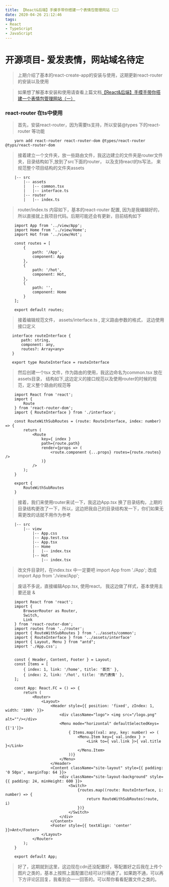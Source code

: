```yaml
---
title: 【React&后端】手摸手带你搭建一个表情包管理网站（二）
date: 2020-04-26 21:12:46
tags:
- React
- TypeScript
- JavaScript
---
```


# 开源项目- 爱发表情，网站域名待定

> 上期介绍了基本的react-create-app的安装与使用，这期更新react-router的安装以及使用

> 如果想了解基本安装和使用请查看上篇文档[【React&后端】手摸手带你搭建一个表情包管理网站（一）](https://lixhu.github.io/2020/04/23/react-ts-1/)

### react-router 在ts中使用
> 首先，安装react-router，因为需要ts支持，所以安装@types 下的react-router 等功能

```
    yarn add react-router react-router-dom @types/react-router @typs/react-router-dom
```

> 接着建立一个文件夹，放一些路由文件，我这边建立的文件夹是router文件夹，目录结构如下,放到了src下面的router，
> 以及支持react的ts写法， 来规范整个项目结构的文件夹assets

```
    |-- src
        |-- assets
        |   |-- common.tsx
        |   |-- interface.ts
        |-- router
        |   |-- index.ts
```

> router/index.ts 内容如下，基本的react-router 配置, 因为是我编辑好的，所以直接就上我项目代码。后期可能还会有更新，目前结构如下

```
    import App from '../view/App';
    import Home from '../view/Home';
    import Hot from '../view/Hot';
    
    const routes = [
        {
            path: '/App',
            component: App
        },
        {
            path: '/hot',
            component: Hot,
        },
        {
            path: '',
            component: Home
        }
    ];
    
    export default routes;
```

> 接着编辑规范文件， assets/interface.ts , 定义路由参数的格式， 这边使用接口定义
```
   interface routeInterface {
       path: string,
       component: any,
       routes?: Array<any>
   }
   
   export type RouteInterface = routeInterface
```
> 然后创建一个tsx 文件，作为路由的使用，我这边命名为common.tsx 放在assets目录， 结构如下,这边定义的接口规范以及使用router的时候的规范，定义整个路由的规范等
```
    import React from 'react';
    import {
        Route
    } from 'react-router-dom';
    import { RouteInterface } from './interface';
    
    const RouteWithSubRoutes = (route: RouteInterface, index: number) => {
        return (
            <Route
                key={ index }
                path={route.path}
                render={props => (
                    <route.component {...props} routes={route.routes} />
                )}
            />
        );
    }
    
    export {
        RouteWithSubRoutes
    }
```
> 接着，我们来使用router来试一下，我这边App.tsx 换了目录结构，上期的目录结构更改了一下，所以，这边把我自己的目录结构发一下，你们如果无需更改的话就不用作为参考

```
    |-- src
        |-- view
            |-- App.css
            |-- App.test.tsx
            |-- App.tsx
            |-- Home
            |   |-- index.tsx
            |-- Hot
                |-- index.tsx
```
> 改文件目录时，在index.tsx 中一定要吧 import App from './App'; 改成 import App from './view/App';


> 废话不多说，直接编辑App.tsx, 使用react， 我这边做了样式，基本使用主要还是 <Switch> & <Link>

```tsx
    import React from 'react';
    import {
        BrowserRouter as Router,
        Switch,
        Link
    } from 'react-router-dom';
    import routes from '../router';
    import { RouteWithSubRoutes } from '../assets/common';
    import { RouteInterface } from '../assets/interface'
    import { Layout, Menu } from "antd";
    import './App.css';
    
    
    const { Header, Content, Footer } = Layout;
    const Items = [
        { index: 1, link: '/home', title: '首页' },
        { index: 2, link: '/hot', title: '热门表情' },
    ];
    
    const App: React.FC = () => {
        return (
            <Router>
                <Layout>
                    <Header style={{ position: 'fixed', zIndex: 1, width: '100%' }}>
                        <div className="logo"> <img src="/logo.png" alt=""/></div>
                        <Menu mode="horizontal" defaultSelectedKeys={['1']}>
                            { Items.map((val: any, key: number) => (
                                <Menu.Item key={ val.index } >
                                    <Link to={ val.link }>{ val.title }</Link>
                                </Menu.Item>
                            ))}
                        </Menu>
                    </Header>
                    <Content className="site-layout" style={{ padding: '0 50px', marginTop: 64 }}>
                        <div className="site-layout-background" style={{ padding: 24, minHeight: 600 }}>
                            <Switch>
                                {routes.map((route: RouteInterface, i: number) => {
                                    return RouteWithSubRoutes(route, i)
                                })}
                            </Switch>
                        </div>
                    </Content>
                    <Footer style={{ textAlign: 'center' }}>Ant</Footer>
                </Layout>
            </Router>
        );
    }
    
    export default App;
```

> 好了，这期就到这里，这边现在cdn还没配置好，等配置好之后我在上传个图片之类的，基本上按照上面配置已经可以行得通了。如果跑不通，可以再下方评论区回复，我看到会一一回答的。可以帮你看看配置文件之类的。
